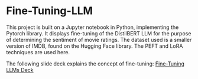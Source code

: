 # Fine-Tuning-LLM
This project is built on a Jupyter notebook in Python, implementing the Pytorch library.
It displays fine-tuning of the DistilBERT LLM for the purpose of determining the sentiment of movie ratings.
The dataset used is a smaller version of IMDB, found on the Hugging Face library.
The PEFT and LoRA techniques are used here.

The following slide deck explains the concept of fine-tuning: 
[Fine-Tuning LLMs Deck](Fine-Tuning_LLMs.pdf)

